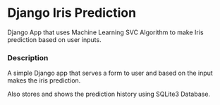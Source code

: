 # Django Iris Prediction
Django App that uses Machine Learning SVC Algorithm to make Iris prediction based on user inputs.

### Description
A simple Django app that serves a form to user and based on the input makes the iris prediction.

Also stores and shows the prediction history using SQLite3 Database.
